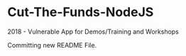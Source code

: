 # Cut-The-Funds-NodeJS
2018 - Vulnerable App for Demos/Training and Workshops

Committing new README File.
